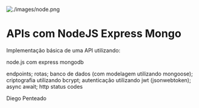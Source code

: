 ![./images/node.png](teste)

# APIs com NodeJS Express Mongo

Implementação básica de uma API utilizando: 

node.js com express
mongodb

endpoints;
rotas; 
banco de dados (com modelagem utilizando mongoose);
criptografia utilizando bcrypt;
autenticação utilizando jwt (jsonwebtoken);
async await;
http status codes

Diego Penteado
